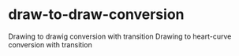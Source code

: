 # draw-to-draw-conversion
Drawing to drawig conversion with transition
Drawing to heart-curve conversion with transition
